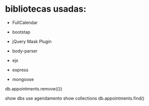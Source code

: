 # bibliotecas usadas:

- FullCalendar
- bootstap
- jQuery Mask Plugin

- body-parser
- ejs
- express
- mongoose

db.appointments.remove({})

show dbs
use agendamento
show collections
db.appointments.find()
